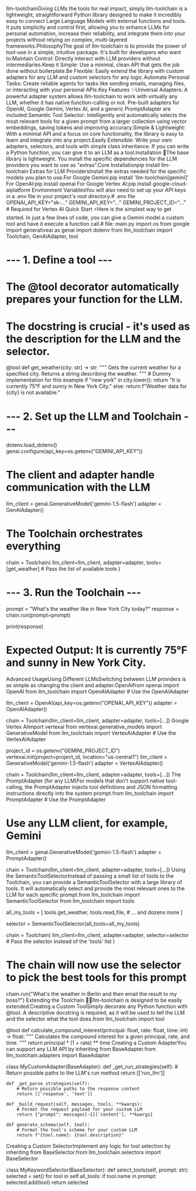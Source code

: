 llm-toolchainGiving LLMs the tools for real impact, simply.llm-toolchain is a lightweight, straightforward Python library designed to make it incredibly easy to connect Large Language Models with external functions and tools. It puts simplicity and control first, allowing you to enhance LLMs for personal automation, increase their reliability, and integrate them into your projects without relying on complex, multi-layered frameworks.PhilosophyThe goal of llm-toolchain is to provide the power of tool-use in a simple, intuitive package. It's built for developers who want to:Maintain Control: Directly interact with LLM providers without intermediaries.Keep it Simple: Use a minimal, clean API that gets the job done without boilerplate.Be Flexible: Easily extend the library with custom adapters for any LLM and custom selectors for any logic.Automate Personal Tasks: Create reliable agents for tasks like sending emails, managing files, or interacting with your personal APIs.Key Features ✨Universal Adapters: A powerful adapter system allows llm-toolchain to work with virtually any LLM, whether it has native function-calling or not. Pre-built adapters for OpenAI, Google Gemini, Vertex AI, and a generic PromptAdapter are included.Semantic Tool Selector: Intelligently and automatically selects the most relevant tools for a given prompt from a larger collection using vector embeddings, saving tokens and improving accuracy.Simple & Lightweight: With a minimal API and a focus on core functionality, the library is easy to learn and integrate into any project.Easily Extensible: Write your own adapters, selectors, and tools with simple class inheritance. If you can write a Python function, you can give it to an LLM as a tool.Installation 🚀The base library is lightweight. You install the specific dependencies for the LLM providers you want to use as "extras".Core Installationpip install llm-toolchain
Extras for LLM ProvidersInstall the extras needed for the specific models you plan to use.For Google Gemini:pip install 'llm-toolchain[gemini]'
For OpenAI:pip install openai
For Google Vertex AI:pip install google-cloud-aiplatform
Environment VariablesYou will also need to set up your API keys in a .env file in your project's root directory.# .env file
OPENAI_API_KEY="sk-..."
GEMINI_API_KEY="..."
GEMINI_PROJECT_ID="..." # Required for Vertex AI
Quick Start ⚡Here is the simplest way to get started. In just a few lines of code, you can give a Gemini model a custom tool and have it execute a function call.# file: main.py
import os
from google import generativeai as genai
import dotenv
from llm_toolchain import Toolchain, GenAIAdapter, tool

# --- 1. Define a tool ---
# The @tool decorator automatically prepares your function for the LLM.
# The docstring is crucial - it's used as the description for the LLM and the selector.
@tool
def get_weather(city: str) -> str:
    """
    Gets the current weather for a specified city.
    Returns a string describing the weather.
    """
    # Dummy implementation for this example
    if "new york" in city.lower():
        return "It is currently 75°F and sunny in New York City."
    else:
        return f"Weather data for {city} is not available."

# --- 2. Set up the LLM and Toolchain ---
dotenv.load_dotenv()
genai.configure(api_key=os.getenv("GEMINI_API_KEY"))

# The client and adapter handle communication with the LLM
llm_client = genai.GenerativeModel('gemini-1.5-flash')
adapter = GenAIAdapter()

# The Toolchain orchestrates everything
chain = Toolchain(
    llm_client=llm_client,
    adapter=adapter,
    tools=[get_weather] # Pass the list of available tools
)

# --- 3. Run the Toolchain ---
prompt = "What's the weather like in New York City today?"
response = chain.run(prompt=prompt)

print(response)
# Expected Output: It is currently 75°F and sunny in New York City.
Advanced UsageUsing Different LLMsSwitching between LLM providers is as simple as changing the client and adapter.OpenAIfrom openai import OpenAI
from llm_toolchain import OpenAIAdapter # Use the OpenAIAdapter

llm_client = OpenAI(api_key=os.getenv("OPENAI_API_KEY"))
adapter = OpenAIAdapter()

chain = Toolchain(llm_client=llm_client, adapter=adapter, tools=[...])
Google Vertex AIimport vertexai
from vertexai.generative_models import GenerativeModel
from llm_toolchain import VertexAIAdapter # Use the VertexAIAdapter

project_id = os.getenv("GEMINI_PROJECT_ID")
vertexai.init(project=project_id, location="us-central1")
llm_client = GenerativeModel('gemini-1.5-flash')
adapter = VertexAIAdapter()

chain = Toolchain(llm_client=llm_client, adapter=adapter, tools=[...])
The PromptAdapter (for any LLM)For models that don't support native tool-calling, the PromptAdapter injects tool definitions and JSON formatting instructions directly into the system prompt.from llm_toolchain import PromptAdapter # Use the PromptAdapter

# Use any LLM client, for example, Gemini
llm_client = genai.GenerativeModel('gemini-1.5-flash')
adapter = PromptAdapter()

chain = Toolchain(llm_client=llm_client, adapter=adapter, tools=[...])
Using the SemanticToolSelectorInstead of passing a small list of tools to the Toolchain, you can provide a SemanticToolSelector with a large library of tools. It will automatically select and provide the most relevant ones to the LLM for each specific prompt.from llm_toolchain import SemanticToolSelector
from llm_toolchain import tools 

all_my_tools = [
    tools.get_weather,
    tools.read_file,
    # ... and dozens more
]

selector = SemanticToolSelector(all_tools=all_my_tools)

chain = Toolchain(
    llm_client=llm_client,
    adapter=adapter,
    selector=selector # Pass the selector instead of the 'tools' list
)

# The chain will now use the selector to pick the best tools for this prompt
chain.run("What's the weather in Berlin and then email the result to my boss?")
Extending the Toolchain 🧑‍💻llm-toolchain is designed to be easily extended.Creating a Custom ToolSimply decorate any Python function with @tool. A descriptive docstring is required, as it will be used to tell the LLM and the selector what the tool does.from llm_toolchain import tool

@tool
def calculate_compound_interest(principal: float, rate: float, time: int) -> float:
    """
    Calculates the compound interest for a given principal, rate, and time.
    """
    return principal * (1 + rate) ** time
Creating a Custom AdapterYou can support any LLM API by inheriting from BaseAdapter.from llm_toolchain.adapters import BaseAdapter

class MyCustomAdapter(BaseAdapter):
    def _get_run_strategies(self):
        # Return possible paths to the LLM's run method
        return [['run_llm']]

    def _get_parse_strategies(self):
        # Return possible paths to the response content
        return [['response', 'text']]

    def _build_request(self, messages, tools, **kwargs):
        # Format the request payload for your custom LLM
        return {"prompt": messages[-1]['content'], **kwargs}

    def generate_schema(self, tool):
        # Format the tool's schema for your custom LLM
        return f"{tool.name}: {tool.description}"
Creating a Custom SelectorImplement any logic for tool selection by inheriting from BaseSelector.from llm_toolchain.selectors import BaseSelector

class MyKeywordSelector(BaseSelector):
    def select_tools(self, prompt: str):
        selected = set()
        for tool in self.all_tools:
            if tool.name in prompt:
                selected.add(tool)
        return selected
